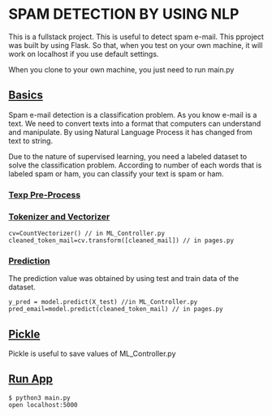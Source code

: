 # SPAM DETECTION BY USING NLP
This is a fullstack project. This is useful to detect spam e-mail. This pproject was built by using Flask. So that, when you test on your own machine, it will work on localhost if you use default settings. 

When you clone to your own machine, you just need to run main.py

## <u>Basics</u>
Spam e-mail detection is a classification problem. As you know e-mail is a text. We need to convert texts into a format that computers can understand and manipulate. By using Natural Language Process it has changed from text to string. 

Due to the nature of supervised learning, you need a labeled dataset to solve the classification problem. 
According to number of each words that is labeled spam or ham, you can classify your text is spam or ham.

### <u>Texp Pre-Process</u>


### <u>Tokenizer and Vectorizer</u>
```
cv=CountVectorizer() // in ML_Controller.py
cleaned_token_mail=cv.transform([cleaned_mail]) // in pages.py
```

### <u>Prediction</u>
The prediction value was obtained by using test and train data of the dataset. 
```
y_pred = model.predict(X_test) //in ML_Controller.py
pred_email=model.predict(cleaned_token_mail) // in pages.py 
```

## <u>Pickle</u>
Pickle is useful to save values of ML_Controller.py 

## <u>Run App</u>
```
$ python3 main.py
open localhost:5000
```
